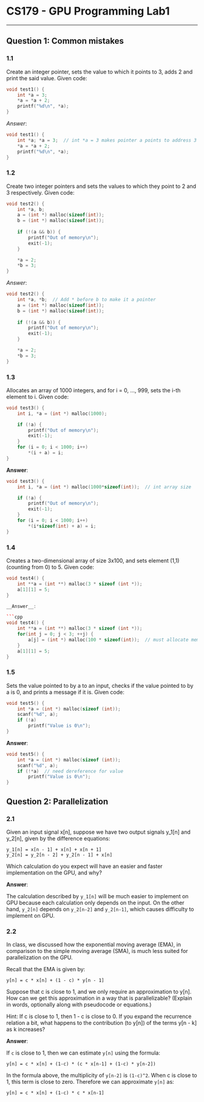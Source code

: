 # CS179 - GPU Programming Lab1

---

## Question 1: Common mistakes

### 1.1

Create an integer pointer, sets the value to which it points to 3, adds 2 and
print the said value. Given code:

```cpp
void test1() {
    int *a = 3;
    *a = *a + 2;
    printf("%d\n", *a);
}
```

_Answer_:

```cpp
void test1() {
    int *a; *a = 3;  // int *a = 3 makes pointer a points to address 3
    *a = *a + 2;
    printf("%d\n", *a);
}
```

### 1.2

Create two integer pointers and sets the values to which they point to 2
and 3 respectively. Given code:

```cpp
void test2() {
    int *a, b;
    a = (int *) malloc(sizeof(int));
    b = (int *) malloc(sizeof(int));
    
    if (!(a && b)) {
        printf("Out of memory\n");
        exit(-1);
    }

    *a = 2;
    *b = 3;
}
```

_Answer_:

```cpp
void test2() {
    int *a, *b;  // Add * before b to make it a pointer
    a = (int *) malloc(sizeof(int));
    b = (int *) malloc(sizeof(int));
    
    if (!(a && b)) {
        printf("Out of memory\n");
        exit(-1);
    }

    *a = 2;
    *b = 3;
}
```

### 1.3 

Allocates an array of 1000 integers, and for i = 0, ..., 999, sets the
i-th element to i. Given code:

```cpp
void test3() {
    int i, *a = (int *) malloc(1000);

    if (!a) {
        printf("Out of memory\n");
        exit(-1);
    }
    for (i = 0; i < 1000; i++)
        *(i + a) = i;
}
```

__Answer__:

```cpp
void test3() {
    int i, *a = (int *) malloc(1000*sizeof(int));  // int array size 

    if (!a) {
        printf("Out of memory\n");
        exit(-1);
    }
    for (i = 0; i < 1000; i++)
        *(i*sizeof(int) + a) = i;
}
```

### 1.4 

Creates a two-dimensional array of size 3x100, and sets element (1,1) 
(counting from 0) to 5. Given code:

```cpp
void test4() {
    int **a = (int **) malloc(3 * sizeof (int *));
    a[1][1] = 5;
}

__Answer__:

```cpp
void test4() {
    int **a = (int **) malloc(3 * sizeof (int *));
    for(int j = 0; j < 3; ++j) {
        a[j] = (int *) malloc(100 * sizeof(int));  // must allocate memory
    }
    a[1][1] = 5;
}
```

### 1.5

Sets the value pointed to by a to an input, checks if the value pointed to by a is 0, and prints a message if it is. Given code:

```cpp
void test5() {
    int *a = (int *) malloc(sizeof (int));
    scanf("%d", a);
    if (!a)
        printf("Value is 0\n");
}
```

__Answer__:

```cpp
void test5() {
    int *a = (int *) malloc(sizeof (int));
    scanf("%d", a);
    if (!*a)  // need dereference for value
        printf("Value is 0\n");
}
```

## Question 2: Parallelization 

### 2.1

Given an input signal x[n], suppose we have two output signals y_1[n] and 
y_2[n], given by the difference equations:
```
y_1[n] = x[n - 1] + x[n] + x[n + 1]
y_2[n] = y_2[n - 2] + y_2[n - 1] + x[n]
```

Which calculation do you expect will have an easier and faster implementation 
on the GPU, and why?

__Answer__:

The calculation described by `y_1[n]` will be much easier to implement on GPU because
each calculation only depends on the input. On the other hand, `y_2[n]` depends on 
`y_2[n-2]` and `y_2[n-1]`, which causes difficulty to implement on GPU.


### 2.2

In class, we discussed how the exponential moving average (EMA), in comparison to the simple moving average (SMA), is much less suited for parallelization on the GPU. 

Recall that the EMA is given by:

```
y[n] = c * x[n] + (1 - c) * y[n - 1]
```

Suppose that c is close to 1, and we only require an approximation to y[n]. How can we get this approximation in a way that is parallelizable? (Explain in words, optionally along with pseudocode or equations.)

Hint: If c is close to 1, then 1 - c is close to 0. If you expand the recurrence relation a bit, what happens to the contribution (to y[n]) of the terms y[n - k] as k increases?

__Answer__:

If `c` is close to 1, then we can estimate `y[n]` using the formula:

```
y[n] = c * x[n] + (1-c) * (c * x[n-1] + (1-c) * y[n-2]) 
```

In the formula above, the multiplicity of `y[n-2]` is `(1-c)^2`. When c is close to 1,
this term is close to zero. Therefore we can approximate `y[n]` as:

```
y[n] = c * x[n] + (1-c) * c * x[n-1]
```



